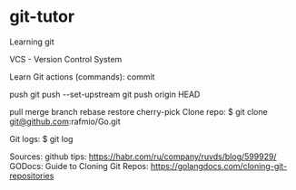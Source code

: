 # git-tutor
Learning git

VCS - Version Control System

Learn Git actions (commands):
commit

push
git push --set-upstream
git push origin HEAD

pull
merge
branch
rebase
restore
cherry-pick
Clone repo:
$ git clone git@github.com:rafmio/Go.git

Git logs:
$ git log

Sources:
github tips: https://habr.com/ru/company/ruvds/blog/599929/
GODocs: Guide to Cloning Git Repos: https://golangdocs.com/cloning-git-repositories

